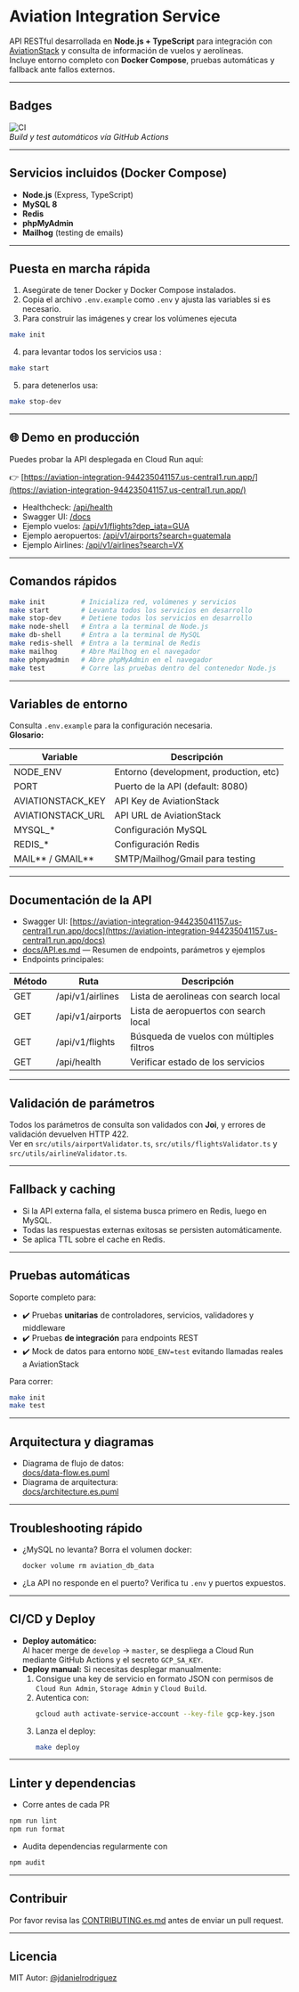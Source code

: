 # Aviation Integration Service

API RESTful desarrollada en **Node.js + TypeScript** para integración con [AviationStack](https://aviationstack.com/) y consulta de información de vuelos y aerolíneas.  
Incluye entorno completo con **Docker Compose**, pruebas automáticas y fallback ante fallos externos.

---

## Badges

![CI](https://github.com/jdanielrodriguez/aviation-integration/actions/workflows/test.yml/badge.svg)  
*Build y test automáticos vía GitHub Actions*

---

## Servicios incluidos (Docker Compose)

- **Node.js** (Express, TypeScript)
- **MySQL 8**
- **Redis**
- **phpMyAdmin**
- **Mailhog** (testing de emails)

---

## Puesta en marcha rápida

1. Asegúrate de tener Docker y Docker Compose instalados.
2. Copia el archivo `.env.example` como `.env` y ajusta las variables si es necesario.
3. Para construir las imágenes y crear los volúmenes ejecuta

```bash
make init
```

4. para levantar todos los servicios usa :

```bash
make start
```

5. para detenerlos usa:

```bash
make stop-dev
```

---

## 🌐 Demo en producción

Puedes probar la API desplegada en Cloud Run aquí:

👉 [https://aviation-integration-944235041157.us-central1.run.app/](https://aviation-integration-944235041157.us-central1.run.app/)

- Healthcheck: [/api/health](https://aviation-integration-944235041157.us-central1.run.app/api/health)
- Swagger UI: [/docs](https://aviation-integration-944235041157.us-central1.run.app/docs)
- Ejemplo vuelos: [/api/v1/flights?dep_iata=GUA](https://aviation-integration-944235041157.us-central1.run.app/api/v1/flights?dep_iata=GUA)
- Ejemplo aeropuertos: [/api/v1/airports?search=guatemala](https://aviation-integration-944235041157.us-central1.run.app/api/v1/airports?search=guatemala)
- Ejemplo Airlines: [/api/v1/airlines?search=VX](https://aviation-integration-944235041157.us-central1.run.app/api/v1/airlines?search=VX)

---

## Comandos rápidos

```bash
make init         # Inicializa red, volúmenes y servicios
make start        # Levanta todos los servicios en desarrollo
make stop-dev     # Detiene todos los servicios en desarrollo
make node-shell   # Entra a la terminal de Node.js
make db-shell     # Entra a la terminal de MySQL
make redis-shell  # Entra a la terminal de Redis
make mailhog      # Abre Mailhog en el navegador
make phpmyadmin   # Abre phpMyAdmin en el navegador
make test         # Corre las pruebas dentro del contenedor Node.js
```

---

## Variables de entorno

Consulta `.env.example` para la configuración necesaria.  
**Glosario:**

| Variable           | Descripción                            |
| ------------------ | -------------------------------------- |
| NODE_ENV           | Entorno (development, production, etc) |
| PORT               | Puerto de la API (default: 8080)       |
| AVIATIONSTACK_KEY  | API Key de AviationStack               |
| AVIATIONSTACK_URL  | API URL de AviationStack               |
| MYSQL\_\*          | Configuración MySQL                    |
| REDIS\_\*          | Configuración Redis                    |
| MAIL*\* / GMAIL*\* | SMTP/Mailhog/Gmail para testing        |

---

## Documentación de la API

- Swagger UI: [https://aviation-integration-944235041157.us-central1.run.app/docs](https://aviation-integration-944235041157.us-central1.run.app/docs)
- [docs/API.es.md](docs/API.es.md) — Resumen de endpoints, parámetros y ejemplos
- Endpoints principales:

| Método | Ruta             | Descripción                              |
| ------ | ---------------- | ---------------------------------------- |
| GET    | /api/v1/airlines | Lista de aerolineas con search local     |
| GET    | /api/v1/airports | Lista de aeropuertos con search local    |
| GET    | /api/v1/flights  | Búsqueda de vuelos con múltiples filtros |
| GET    | /api/health      | Verificar estado de los servicios        |

---

## Validación de parámetros

Todos los parámetros de consulta son validados con **Joi**, y errores de validación devuelven HTTP 422.  
Ver en `src/utils/airportValidator.ts`, `src/utils/flightsValidator.ts` y `src/utils/airlineValidator.ts`.

---

## Fallback y caching

- Si la API externa falla, el sistema busca primero en Redis, luego en MySQL.
- Todas las respuestas externas exitosas se persisten automáticamente.
- Se aplica TTL sobre el cache en Redis.

---

## Pruebas automáticas

Soporte completo para:

- ✔️ Pruebas **unitarias** de controladores, servicios, validadores y middleware
- ✔️ Pruebas **de integración** para endpoints REST
- ✔️ Mock de datos para entorno `NODE_ENV=test` evitando llamadas reales a AviationStack

Para correr:

```bash
make init
make test
```

---

## Arquitectura y diagramas

- Diagrama de flujo de datos:  
  [docs/data-flow.es.puml](docs/data-flow.es.puml)
- Diagrama de arquitectura:  
  [docs/architecture.es.puml](docs/architecture.es.puml)

---

## Troubleshooting rápido

- ¿MySQL no levanta? Borra el volumen docker:
  ```bash
  docker volume rm aviation_db_data
  ```
- ¿La API no responde en el puerto? Verifica tu `.env` y puertos expuestos.

---

## CI/CD y Deploy

- **Deploy automático:**  
  Al hacer merge de `develop` → `master`, se despliega a Cloud Run mediante GitHub Actions y el secreto `GCP_SA_KEY`.
- **Deploy manual:**
  Si necesitas desplegar manualmente:
  1. Consigue una key de servicio en formato JSON con permisos de `Cloud Run Admin`, `Storage Admin` y `Cloud Build`.
  2. Autentica con:
     ```bash
     gcloud auth activate-service-account --key-file gcp-key.json
     ```
  3. Lanza el deploy:
     ```bash
     make deploy
     ```

---

## Linter y dependencias

- Corre antes de cada PR

```bash
npm run lint
npm run format
```

- Audita dependencias regularmente con

```bash
npm audit
```

---

## Contribuir

Por favor revisa las [CONTRIBUTING.es.md](docs/CONTRIBUTING.es.md) antes de enviar un pull request.

---

## Licencia

MIT
Autor: [@jdanielrodriguez](https://github.com/jdanielrodriguez)

